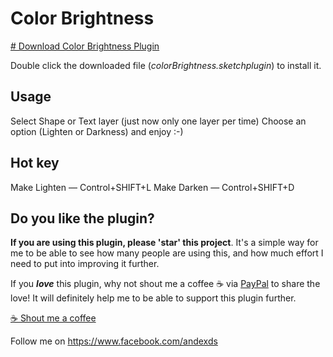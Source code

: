# Color Brightness

<a href="https://github.com/andex/colorbrightness/archive/master.zip">
  # Download Color Brightness Plugin
</a>

Double click the downloaded file (*colorBrightness.sketchplugin*) to install it.

## Usage

Select Shape or Text layer (just now only one layer per time)
Choose an option (Lighten or Darkness) and enjoy :-)

## Hot key

Make Lighten — Control+SHIFT+L
Make Darken — Control+SHIFT+D

## Do you like the plugin?

**If you are using this plugin, please 'star' this project**. It's a simple way for me to be able to see how many people are using this, and how much effort I need to put into improving it further.

If you ***love*** this plugin, why not shout me a coffee ☕️ via [PayPal](https://paypal.me/andexds/3) to share the love!
It will definitely help me to be able to support this plugin further.

<a href="https://paypal.me/andexds/3">
  ☕️ Shout me a coffee
</a>

Follow me on https://www.facebook.com/andexds
